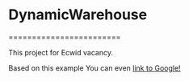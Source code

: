 # DynamicWarehouse
========================


This project for Ecwid vacancy.  

Based on this  example  You can even [link to Google!](https://habr.com/ru/post/330686/)
